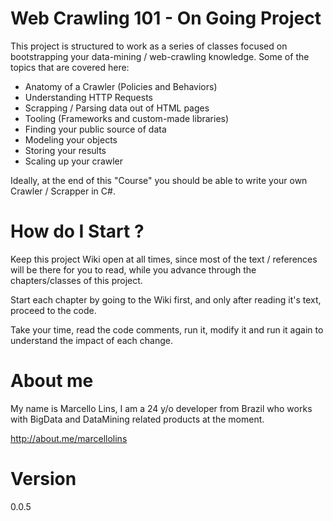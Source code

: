 # Web Crawling 101 - On Going Project

This project is structured to work as a series of classes focused on bootstrapping your data-mining / web-crawling knowledge. 
Some of the topics that are covered here:

 - Anatomy of a Crawler (Policies and Behaviors)
 - Understanding HTTP Requests
 - Scrapping / Parsing data out of HTML pages
 - Tooling (Frameworks and custom-made libraries)
 - Finding your public source of data
 - Modeling your objects
 - Storing your results
 - Scaling up your crawler

Ideally, at the end of this "Course" you should be able to write your own Crawler / Scrapper in C#.

# How do I Start ?

Keep this project Wiki open at all times, since most of the text / references will be there for you to read, while you advance through the chapters/classes of this project.

Start each chapter by going to the Wiki first, and only after reading it's text, proceed to the code. 

Take your time, read the code comments, run it, modify it and run it again to understand the impact of each change.

# About me
My name is Marcello Lins, I am a 24 y/o developer from Brazil who works with BigData and DataMining related products at the moment.

http://about.me/marcellolins

# Version
0.0.5